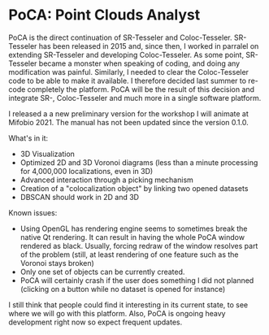 # PoCA: Point Clouds Analyst
PoCA is the direct continuation of SR-Tesseler and Coloc-Tesseler. SR-Tesseler has been released in 2015 and, since then, I worked in parralel on extending SR-Tesseler and developing Coloc-Tesseler. As some point, SR-Tesseler became a monster when speaking of coding, and doing any modification was painful. Similarly, I needed to clear the Coloc-Tesseler code to be able to make it available. I therefore decided last summer to re-code completely the platform. PoCA will be the result of this decision and integrate SR-, Coloc-Tesseler and much more in a single software platform.

I released a a new preliminary version for the workshop I will animate at Mifobio 2021. The manual has not been updated since the version 0.1.0.

What's in it:

* 3D Visualization
* Optimized 2D and 3D Voronoi diagrams (less than a minute processing for 4,000,000 localizations, even in 3D)
* Advanced interaction through a picking mechanism
* Creation of a "colocalization object" by linking two opened datasets
* DBSCAN should work in 2D and 3D

Known issues:

* Using OpenGL has rendering engine seems to sometimes break the native Qt rendering. It can result in having the whole PoCA window rendered as black. Usually, forcing redraw of the window resolves part of the problem (still, at least rendering of one feature such as the Voronoi stays broken)
* Only one set of objects can be currently created. 
* PoCA will certainly crash if the user does something I did not planned (clicking on a button while no dataset is opened for instance)

I still think that people could find it interesting in its current state, to see where we will go with this platform. Also, PoCA is ongoing heavy development right now so expect frequent updates. 
